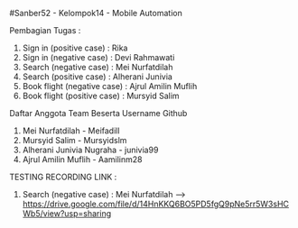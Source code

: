 #Sanber52 - Kelompok14 - Mobile Automation

Pembagian Tugas :

1. Sign in (positive case) : Rika
2. Sign in (negative case) : Devi Rahmawati
3. Search (negative case) : Mei Nurfatdilah
4. Search (positive case) : Alherani Junivia
5. Book flight (negative case) : Ajrul Amilin Muflih
6. Book flight (positive case) : Mursyid Salim

Daftar Anggota Team Beserta Username Github

1. Mei Nurfatdilah - Meifadill
2. Mursyid Salim - Mursyidslm
3. Alherani Junivia Nugraha - junivia99
4. Ajrul Amilin Muflih - Aamilinm28

TESTING RECORDING LINK :

1. Search (negative case) : Mei Nurfatdilah --> https://drive.google.com/file/d/14HnKKQ6BO5PD5fgQ9pNe5rr5W3sHCWb5/view?usp=sharing
